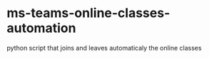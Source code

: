 # ms-teams-online-classes-automation
 python script that joins and leaves automaticaly the online classes
